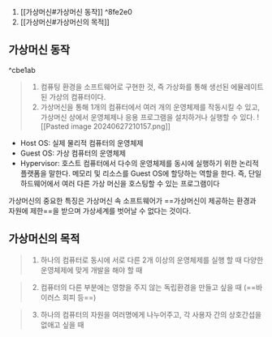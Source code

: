 1. [[가상머신#가상머신 동작]]  ^8fe2e0
2. [[가상머신#가상머신의 목적]]

## 가상머신 동작

^cbe1ab

> 1. 컴퓨팅 환경을 소프트웨어로 구현한 것, 즉 가상화를 통해 생선된 에뮬레이트된 가상의 컴퓨터이다.
> 2. 가상머신을 통해 1개의 컴퓨터에서 여러 개의 운영체제를 작동시킬 수 있고, 가상머신 상에서 운영체제나 응용 프로그램을 설치하거나 실행할 수 있다.
![[Pasted image 20240627210157.png]]
- Host OS: 실제 물리적 컴퓨터의 운영체제
- Guest OS: 가상 컴퓨터의 운영체제
- Hypervisor: 호스트 컴퓨터에서 다수의 운영체제를 동시에 실행하기 위한 논리적 플랫폼을 말한다. 메모리 및 리소스를 Guest OS에 할당하는 역할을 한다. 즉, 단일 하드웨어에서 여러 다른 가상 머신을 호스팅할 수 있는 프로그램이다

가상머신의 중요한 특징은 가상머신 속 소프트웨어가 ==가상머신이 제공하는 환경과 자원에 제한==을 받으며 가상세계를 벗어날 수 없다는 것이다.
## 가상머신의 목적
> 1. 하나의 컴퓨터로 동시에 서로 다른 2개 이상의 운영체제를 실행 할 때
	 다양한 운영체제에 맞게 개발을 해야 할 때

> 2. 컴퓨터의 다른 부분에는 영향을 주지 않는 독립환경을 만들고 싶을 때 (==바이러스 회피 등==) 

> 3. 하나의 컴퓨터의 자원을 여러명에게 나누어주고, 각 사용자 간의 상호간섭을 없애고 싶을 때

